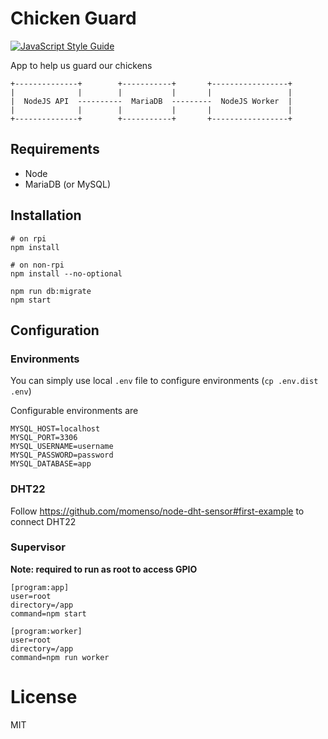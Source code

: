 # Chicken Guard

[![JavaScript Style Guide](https://img.shields.io/badge/code_style-standard-brightgreen.svg)](https://standardjs.com)

App to help us guard our chickens

```
+--------------+        +-----------+       +-----------------+
|              |        |           |       |                 |
|  NodeJS API  ----------  MariaDB  ---------  NodeJS Worker  |
|              |        |           |       |                 |
+--------------+        +-----------+       +-----------------+
```

## Requirements

* Node
* MariaDB (or MySQL)

## Installation

```
# on rpi
npm install

# on non-rpi
npm install --no-optional

npm run db:migrate
npm start
```

## Configuration

### Environments

You can simply use local `.env` file to configure environments (`cp .env.dist .env`)

Configurable environments are

```
MYSQL_HOST=localhost
MYSQL_PORT=3306
MYSQL_USERNAME=username
MYSQL_PASSWORD=password
MYSQL_DATABASE=app
```

### DHT22

Follow https://github.com/momenso/node-dht-sensor#first-example to connect DHT22

### Supervisor

**Note: required to run as root to access GPIO**

```
[program:app]
user=root
directory=/app
command=npm start

[program:worker]
user=root
directory=/app
command=npm run worker
```

# License

MIT
